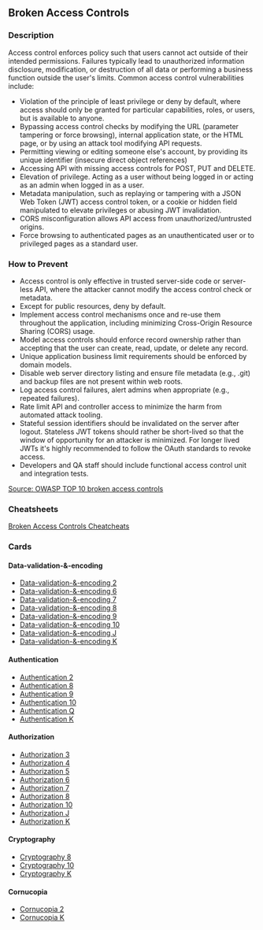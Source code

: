 ## Broken Access Controls
### Description
Access control enforces policy such that users cannot act outside of their intended permissions. Failures typically lead to unauthorized information disclosure, modification, or destruction of all data or performing a business function outside the user's limits. Common access control vulnerabilities include:

- Violation of the principle of least privilege or deny by default, where access should only be granted for particular capabilities, roles, or users, but is available to anyone.
- Bypassing access control checks by modifying the URL (parameter tampering or force browsing), internal application state, or the HTML page, or by using an attack tool modifying API requests.
- Permitting viewing or editing someone else's account, by providing its unique identifier (insecure direct object references)
- Accessing API with missing access controls for POST, PUT and DELETE.
- Elevation of privilege. Acting as a user without being logged in or acting as an admin when logged in as a user.
- Metadata manipulation, such as replaying or tampering with a JSON Web Token (JWT) access control token, or a cookie or hidden field manipulated to elevate privileges or abusing JWT invalidation.
- CORS misconfiguration allows API access from unauthorized/untrusted origins.
- Force browsing to authenticated pages as an unauthenticated user or to privileged pages as a standard user.

### How to Prevent
- Access control is only effective in trusted server-side code or server-less API, where the attacker cannot modify the access control check or metadata.
- Except for public resources, deny by default.
- Implement access control mechanisms once and re-use them throughout the application, including minimizing Cross-Origin Resource Sharing (CORS) usage.
- Model access controls should enforce record ownership rather than accepting that the user can create, read, update, or delete any record.
- Unique application business limit requirements should be enforced by domain models.
- Disable web server directory listing and ensure file metadata (e.g., .git) and backup files are not present within web roots.
- Log access control failures, alert admins when appropriate (e.g., repeated failures).
- Rate limit API and controller access to minimize the harm from automated attack tooling.
- Stateful session identifiers should be invalidated on the server after logout. Stateless JWT tokens should rather be short-lived so that the window of opportunity for an attacker is minimized. For longer lived JWTs it's highly recommended to follow the OAuth standards to revoke access.
- Developers and QA staff should include functional access control unit and integration tests.

[Source: OWASP TOP 10 broken access controls](https://owasp.org/Top10/A01_2021-Broken_Access_Control/)

### Cheatsheets
[Broken Access Controls Cheatcheats](https://cheatsheetseries.owasp.org/IndexTopTen.html#a012021-broken-access-control)

### Cards
#### Data-validation-&-encoding
- [Data-validation-&-encoding 2](/cards/VE2)
- [Data-validation-&-encoding 6](/cards/VE6)
- [Data-validation-&-encoding 7](/cards/VE7)
- [Data-validation-&-encoding 8](/cards/VE8)
- [Data-validation-&-encoding 9](/cards/VE9)
- [Data-validation-&-encoding 10](/cards/VEX)
- [Data-validation-&-encoding J](/cards/VEJ)
- [Data-validation-&-encoding K](/cards/VEK)

#### Authentication
- [Authentication 2](/cards/AT2)
- [Authentication 8](/cards/AT8)
- [Authentication 9](/cards/AT9)
- [Authentication 10](/cards/ATX)
- [Authentication Q](/cards/ATQ)
- [Authentication K](/cards/ATK)

#### Authorization
- [Authorization 3](/cards/AZ3)
- [Authorization 4](/cards/AZ4)
- [Authorization 5](/cards/AZ5)
- [Authorization 6](/cards/AZ6)
- [Authorization 7](/cards/AZ7)
- [Authorization 8](/cards/AZ8)
- [Authorization 10](/cards/AZX)
- [Authorization J](/cards/AZJ)
- [Authorization K](/cards/AZK)

#### Cryptography
- [Cryptography 8](/cards/CR8)
- [Cryptography 10](/cards/CRX)
- [Cryptography K](/cards/CRK)

#### Cornucopia
- [Cornucopia 2](/cards/C2)
- [Cornucopia K](/cards/CK)

